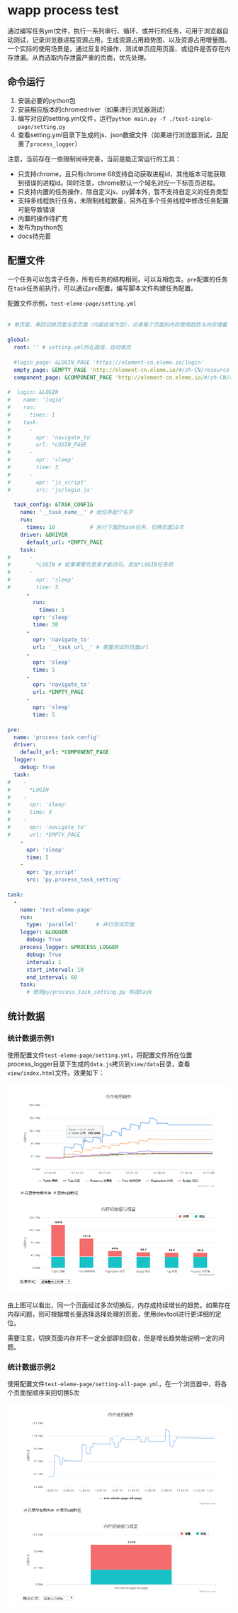 # wapp process test

通过编写任务yml文件，执行一系列串行、循环、或并行的任务，可用于浏览器自动测试，记录浏览器进程资源占用，生成资源占用趋势图、以及资源占用增量图。一个实际的使用场景是，通过反复的操作，测试单页应用页面、或组件是否存在内存泄漏。从而选取内存泄露严重的页面，优先处理。

## 命令运行
1. 安装必要的python包
2. 安装相应版本的chromedriver（如果进行浏览器测试）
3. 编写对应的setting.yml文件，运行`python main.py -f ./test-single-page/setting.py`
4. 查看setting.yml目录下生成的js、json数据文件（如果进行浏览器测试，且配置了`process_logger`）

注意，当前存在一些限制尚待完善，当前是能正常运行的工具：
* 只支持chrome，且只有chrome 68支持自动获取进程id，其他版本可能获取到错误的进程id。同时注意，chrome默认一个域名对应一下标签页进程。
* 只支持内置的任务操作，除自定义js、py脚本外，暂不支持自定义的任务类型
* 支持多线程执行任务，未限制线程数量，另外在多个任务线程中修改任务配置可能导致错误
* 内置的操作待扩充
* 发布为python包
* docs待完善

## 配置文件

一个任务可以包含子任务，所有任务的结构相同，可以互相包含。`pre`配置的任务在`task`任务前执行，可以通过`pre`配置，编写脚本文件构建任务配置。

配置文件示例，`test-eleme-page/setting.yml`
```yaml
    
# 单页面，来回切换页面与空页面（内容区域为空），记录每个页面的内存使用趋势与内存增量

global:
  root: '' # setting.yml所在路径，自动填充

  #login_page: &LOGIN_PAGE 'https://element-cn.eleme.io/login'
  empty_page: &EMPTY_PAGE 'http://element-cn.eleme.io/#/zh-CN/resource' # 假定该页为内容区域空白页
  component_page: &COMPONENT_PAGE 'http://element-cn.eleme.io/#/zh-CN/component/installation'

#  login: &LOGIN
#    name: 'login'
#    run:
#      times: 1
#    task:
#      -
#        opr: 'navigate_to'
#        url: *LOGIN_PAGE
#      -
#        opr: 'sleep'
#        time: 3
#      -
#        opr: 'js_script'
#        src: 'js/login.js'

  task_config: &TASK_CONFIG
    name: '__task_name__' # 给任务起个名字
    run:
      times: 10           # 执行下面的task任务，切换页面10次
    driver: &DRIVER
      default_url: *EMPTY_PAGE
    task:
#      -
#        *LOGIN # 如果需要先登录才能访问，添加*LOGIN任务项
#      -
#        opr: 'sleep'
#        time: 5
      -
        run:
          times: 1
        opr: 'sleep'
        time: 30
      -
        opr: 'navigate_to'
        url: '__task_url__' # 需要测试的页面url
      -
        opr: 'sleep'
        time: 5
      -
        opr: 'navigate_to'
        url: *EMPTY_PAGE
      -
        opr: 'sleep'
        time: 5

pre:
  name: 'process task config'
  driver:
    default_url: *COMPONENT_PAGE
  logger:
    debug: True
  task:
#    -
#      *LOGIN
#    -
#      opr: 'sleep'
#      time: 3
#    -
#      opr: 'navigate_to'
#      url: *EMPTY_PAGE
    -
      opr: 'sleep'
      time: 5
    -
      opr: 'py_script'
      src: 'py.process_task_setting'

task:
  -
    name: 'test-eleme-page'
    run:
      type: 'parallel'      # 并行测试页面
    logger: &LOGGER
      debug: True
    process_logger: &PROCESS_LOGGER
      debug: True
      interval: 1
      start_interval: 10
      end_interval: 60
    task:
      # 使用py/process_task_setting.py 构造task

```

## 统计数据
### 统计数据示例1

使用配置文件`test-eleme-page/setting.yml`，将配置文件所在位置process_logger目录下生成的`data.js`拷贝到`view/data`目录，查看`view/index.html`文件。效果如下：

![test-eleme-page](./docs/test-eleme-page.PNG)

由上图可以看出，同一个页面经过多次切换后，内存成持续增长的趋势。如果存在内存问题，则可根据增长量选择选择处理的页面，使用devtool进行更详细的定位。

需要注意，切换页面内存并不一定全部即刻回收，但是增长趋势能说明一定的问题。

### 统计数据示例2
使用配置文件`test-eleme-page/setting-all-page.yml`，在一个浏览器中，将各个页面按顺序来回切换5次

![test-eleme-page-all-page](./docs/test-eleme-page-all-page.PNG)